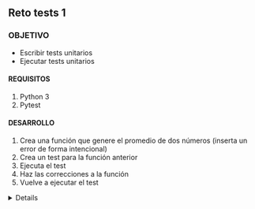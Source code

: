  

	
## Reto tests 1

### OBJETIVO 

- Escribir tests unitarios
- Ejecutar tests unitarios

#### REQUISITOS 

1. Python 3
2. Pytest

#### DESARROLLO

1. Crea una función que genere  el promedio de dos números (inserta un error de forma intencional) 
2. Crea un test para la función anterior
3. Ejecuta el test
4. Haz las correcciones a la función
5. Vuelve a ejecutar el test


<details>
	Se crea el archivo promedio.py:

	def promedio(num1 ,num2):
    	return (num1 - num2)/2

	Y se crea el test_promedio.py:

	from promedio import promedio

	def test_promedio():
		assert promedio(2,4) == 3
		assert promedio(10,11) == 10.5
		assert promedio(4,4) == 4

	
	Si ejecutamos el test obtenemos

	$ pytest test_promedio.py 
	======================================================================================== test session starts ========================================================================================
	platform linux -- Python 3.7.6, pytest-5.3.5, py-1.8.1, pluggy-0.13.1
	rootdir: /home/luisams/Documentos/bedu/B1-Programacion-Con-Python-2020/Sesion-08/Reto-01
	plugins: doctestplus-0.5.0, arraydiff-0.3, astropy-header-0.1.2, hypothesis-5.5.4, remotedata-0.3.2, openfiles-0.4.0
	collected 1 item                                                                                                                                                                                    

	test_promedio.py F                                                                                                                                                                            [100%]

	============================================================================================= FAILURES ==============================================================================================
	___________________________________________________________________________________________ test_promedio ___________________________________________________________________________________________

		def test_promedio():
	>       assert promedio(2,4) == 3
	E       assert -1.0 == 3
	E        +  where -1.0 = promedio(2, 4)

	test_promedio.py:4: AssertionError
	========================================================================================= 1 failed in 0.04s =========================================================================================

	Si corregimos la función promedio 
	$ pytest test_promedio.py 
	======================================================================================== test session starts ========================================================================================
	platform linux -- Python 3.7.6, pytest-5.3.5, py-1.8.1, pluggy-0.13.1
	rootdir: /home/luisams/Documentos/bedu/B1-Programacion-Con-Python-2020/Sesion-08/Reto-01
	plugins: doctestplus-0.5.0, arraydiff-0.3, astropy-header-0.1.2, hypothesis-5.5.4, remotedata-0.3.2, openfiles-0.4.0
	collected 1 item                                                                                                                                                                                    

	test_promedio.py .                                                                                                                                                                            [100%]

	========================================================================================= 1 passed in 0.02s =========================================================================================
		

</details> 

